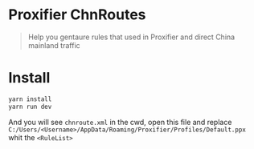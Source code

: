 # Proxifier ChnRoutes
> Help you gentaure rules that used in Proxifier and direct China mainland traffic

# Install
```bash
yarn install
yarn run dev
```
And you will see `chnroute.xml` in the cwd, open this file and replace `C:/Users/<Username>/AppData/Roaming/Proxifier/Profiles/Default.ppx` whit the `<RuleList>`
